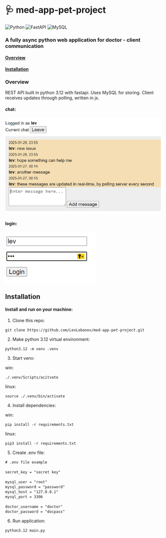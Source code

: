 # 🩺 med-app-pet-project

![Python](https://img.shields.io/badge/python-3670A0?style=for-the-badge&logo=python&logoColor=ffdd54) ![FastAPI](https://img.shields.io/badge/FastAPI-005571?style=for-the-badge&logo=fastapi) ![MySQL](https://img.shields.io/badge/mysql-4479A1.svg?style=for-the-badge&logo=mysql&logoColor=white)

### A fully async python web application for doctor - client communication

#### [Overview](#overview)
#### [Installation](#installation)

### Overview

REST API built in python 3.12 with fastapi. Uses MySQL for storing.
Client receives updates through polling, written in js.

#### chat:
<img src="repo-assets/example1.jpg"/>

#### login:
<img src="repo-assets/example2.jpg"/>

## Installation

#### Install and run on your machine:

1) Clone this repo:

```shell
git clone https://github.com/LevLobanov/med-app-pet-project.git
```

2) Make python 3.12 virtual environment:

```shell
python3.12 -m venv .venv
```

3) Start venv:

win:
```shell
./.venv/Scripts/acitvate
```
linux:
```shell
source ./.venv/bin/activate
```

4) Install dependencies:

win:
```shell
pip install -r requirements.txt
```

linux:
```shell
pip3 install -r requirements.txt
```

5) Create .env file:
```env
# .env file example

secret_key = "secret key"

mysql_user = "root"
mysql_password = "password"
mysql_host = "127.0.0.1"
mysql_port = 3306

doctor_username = "doctor"
doctor_password = "docpass"
```

6) Run application:

```shell
python3.12 main.py
```